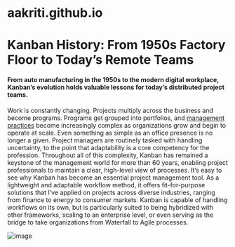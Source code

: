 # aakriti.github.io
# Kanban History: From 1950s Factory Floor to Today’s Remote Teams
#### From auto manufacturing in the 1950s to the modern digital workplace, Kanban’s evolution holds valuable lessons for today’s distributed project teams.
Work is constantly changing. Projects multiply across the business and become programs. Programs get grouped into portfolios, and [management practices](https://www.toptal.com/project-managers/scaled-agile-framework/safe-best-practices) become increasingly complex as organizations grow and begin to operate at scale. Even something as simple as an office presence is no longer a given. Project managers are routinely tasked with handling uncertainty, to the point that adaptability is a core competency for the profession. Throughout all of this complexity, Kanban has remained a keystone of the management world for more than 60 years, enabling project professionals to maintain a clear, high-level view of processes. It’s easy to see why Kanban has become an essential project management tool. As a lightweight and adaptable workflow method, it offers fit-for-purpose solutions that I’ve applied on projects across diverse industries, ranging from finance to energy to consumer markets. Kanban is capable of handling workflows on its own, but is particularly suited to being hybridized with other frameworks, scaling to an enterprise level, or even serving as the bridge to take organizations from Waterfall to Agile processes.

![image](https://github.com/sayamathema/saya.github.io/assets/110393954/4da59274-0317-4ff4-8fe9-315848fb3cda)

